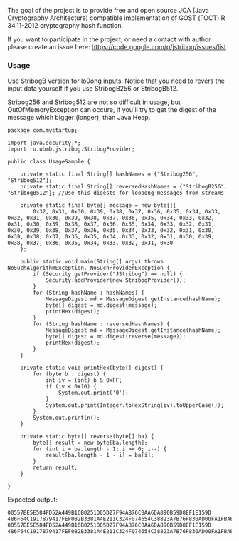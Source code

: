 The goal of the project is to provide free and open source JCA (Java Cryptography Architecture) compatible implementation of GOST (ГОСТ) R 34.11-2012 cryptography hash function.

If you want to participate in the project, or need a contact with author please create an issue here: https://code.google.com/p/jstribog/issues/list

### Usage ###
Use StribogB version for lo0ong inputs. Notice that you need to revers the input data yourself if you use StribogB256 or StribogB512.

Stribog256 and Stribog512 are not so difficult in usage, but OutOfMemoryException can occure, if you'll try to get the digest of the message which bigger (longer), than Java Heap.
```
package com.mystartup;

import java.security.*;
import ru.ubmb.jstribog.StribogProvider;

public class UsageSample {

    private static final String[] hashNames = {"Stribog256", "Stribog512"};
    private static final String[] reversedHashNames = {"StribogB256", "StribogB512"}; //Use this digests for loooong messages from streams

    private static final byte[] message = new byte[]{
        0x32, 0x31, 0x30, 0x39, 0x38, 0x37, 0x36, 0x35, 0x34, 0x33, 0x32, 0x31, 0x30, 0x39, 0x38, 0x37, 0x36, 0x35, 0x34, 0x33, 0x32, 0x31, 0x30, 0x39, 0x38, 0x37, 0x36, 0x35, 0x34, 0x33, 0x32, 0x31, 0x30, 0x39, 0x38, 0x37, 0x36, 0x35, 0x34, 0x33, 0x32, 0x31, 0x30, 0x39, 0x38, 0x37, 0x36, 0x35, 0x34, 0x33, 0x32, 0x31, 0x30, 0x39, 0x38, 0x37, 0x36, 0x35, 0x34, 0x33, 0x32, 0x31, 0x30
    };

    public static void main(String[] argv) throws NoSuchAlgorithmException, NoSuchProviderException {
        if (Security.getProvider("JStribog") == null) {
            Security.addProvider(new StribogProvider());
        }        
        for (String hashName : hashNames) {
            MessageDigest md = MessageDigest.getInstance(hashName);
            byte[] digest = md.digest(message);
            printHex(digest);
        }
        for (String hashName : reversedHashNames) {
            MessageDigest md = MessageDigest.getInstance(hashName);
            byte[] digest = md.digest(reverse(message));
            printHex(digest);
        }
    }

    private static void printHex(byte[] digest) {
        for (byte b : digest) {
            int iv = (int) b & 0xFF;
            if (iv < 0x10) {
                System.out.print('0');
            }
            System.out.print(Integer.toHexString(iv).toUpperCase());
        }
        System.out.println();
    }
    
    private static byte[] reverse(byte[] ba) {        
        byte[] result = new byte[ba.length];
        for (int i = ba.length - 1; i >= 0; i--) {
            result[ba.length - 1 - i] = ba[i];
        }
        return result;
    }

}
```
Expected output:
```
00557BE5E584FD52A449B16B0251D05D27F94AB76CBAA6DA890B59D8EF1E159D
486F64C1917879417FEF082B3381A4E211C324F074654C38823A7B76F830AD00FA1FBAE42B1285C0352F227524BC9AB16254288DD6863DCCD5B9F54A1AD0541B
00557BE5E584FD52A449B16B0251D05D27F94AB76CBAA6DA890B59D8EF1E159D
486F64C1917879417FEF082B3381A4E211C324F074654C38823A7B76F830AD00FA1FBAE42B1285C0352F227524BC9AB16254288DD6863DCCD5B9F54A1AD0541B
```